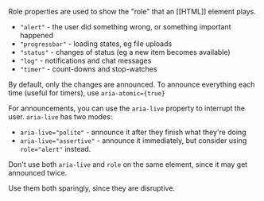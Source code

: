 Role properties are used to show the "role" that an [[HTML]] element plays.

- `"alert"` - the user did something wrong, or something important happened
- `"progressbar"` - loading states, eg file uploads
- `"status"` - changes of status (eg a new item becomes available)
- `"log"` - notifications and chat messages
- `"timer"` - count-downs and stop-watches

By default, only the changes are announced. To announce everything each time (useful for timers), use `aria-atomic={true}`

For announcements, you can use the `aria-live` property to interrupt the user. `aria-live` has two modes:
- `aria-live="polite"` - announce it after they finish what they're doing
- `aria-live="assertive"` - announce it immediately, but consider using `role="alert"` instead.

Don't use both `aria-live` and `role` on the same element, since it may get announced twice.

Use them both sparingly, since they are disruptive.